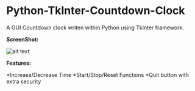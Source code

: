 # Python-TkInter-Countdown-Clock
A GUI Countdown clock writen within Python using TkInter framework.

**ScreenShot:**

![alt text](https://github.com/Jacko18/Python-TkInter-Countdown-Clock/blob/master/Screenshot.png)

**Features:**

*Increase/Decrease Time
*Start/Stop/Reset Functions
*Quit button with extra security
